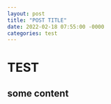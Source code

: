 ```yaml
---
layout: post
title: "POST TITLE"
date: 2022-02-18 07:55:00 -0000
categories: test
---
```


# TEST

## some content
